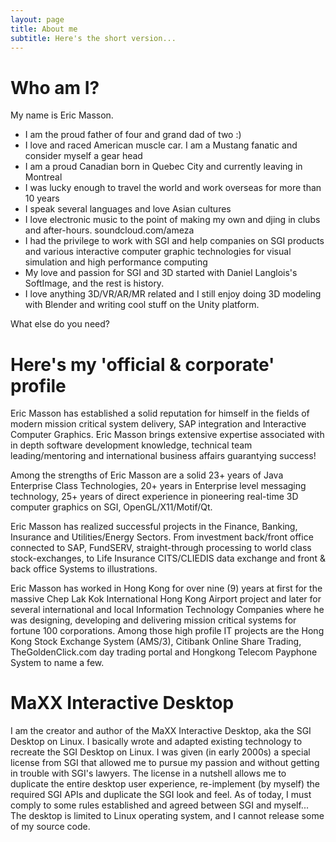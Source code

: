 ```yaml
---
layout: page
title: About me
subtitle: Here's the short version...
---
```


# Who am I?
My name is Eric Masson.

- I am the proud father of four and grand dad of two :)
- I love and raced American muscle car. I am a Mustang fanatic and consider myself a gear head
- I am a proud Canadian born in Quebec City and currently leaving in Montreal
- I was lucky enough to travel the world and work overseas for more than 10 years
- I speak several languages and love Asian cultures
- I love electronic music to the point of making my own and djing in clubs and after-hours. soundcloud.com/ameza
- I had the privilege to work with SGI and help companies on SGI products and various interactive computer graphic technologies for visual simulation and high performance computing
- My love and passion for SGI and 3D started with Daniel Langlois's SoftImage, and the rest is history.
- I love anything 3D/VR/AR/MR related and I still enjoy doing 3D modeling with Blender and writing cool stuff on the Unity platform.

What else do you need?

# Here's my 'official & corporate' profile

Eric Masson has established a solid reputation for himself in the fields of modern mission critical system delivery, SAP integration and Interactive Computer Graphics. Eric Masson brings extensive expertise associated with in depth software development knowledge, technical team leading/mentoring and international business affairs guarantying success!

Among the strengths of Eric Masson are a solid 23+ years of Java Enterprise Class Technologies, 20+ years in Enterprise level messaging technology, 25+ years of direct experience in pioneering real-time 3D computer graphics on SGI, OpenGL/X11/Motif/Qt.

Eric Masson has realized successful projects in the Finance, Banking, Insurance and Utilities/Energy Sectors. From investment back/front office connected to SAP, FundSERV, straight-through processing to world class stock-exchanges, to Life Insurance CITS/CLIEDIS data exchange and front & back office Systems to illustrations.

Eric Masson has worked in Hong Kong for over nine (9) years at first for the massive Chep Lak Kok International Hong Kong Airport project and later for several international and local Information Technology Companies where he was designing, developing and delivering mission critical systems for fortune 100 corporations. Among those high profile IT projects are the Hong Kong Stock Exchange System (AMS/3), Citibank Online Share Trading, TheGoldenClick.com day trading portal and Hongkong Telecom Payphone System to name a few.


# MaXX Interactive Desktop

I am the creator and author of the MaXX Interactive Desktop, aka the SGI Desktop on Linux.  I basically wrote and adapted existing technology to recreate the SGI Desktop on Linux.  I was given (in early 2000s) a special license from SGI that allowed me to pursue my passion and without getting in trouble with SGI's lawyers.  The license in a nutshell allows me to duplicate the entire desktop user experience, re-implement (by myself) the required SGI APIs and duplicate the SGI look and feel.  As of today, I must comply to some rules established and agreed between SGI and myself...  The desktop is limited to Linux operating system, and I cannot release some of my source code.  
